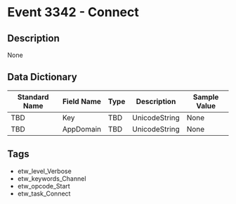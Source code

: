 # Event 3342 - Connect

## Description
None

## Data Dictionary
|Standard Name|Field Name|Type|Description|Sample Value|
|---|---|---|---|---|
|TBD|Key|TBD|UnicodeString|None|None|
|TBD|AppDomain|TBD|UnicodeString|None|None|

## Tags
* etw_level_Verbose
* etw_keywords_Channel
* etw_opcode_Start
* etw_task_Connect